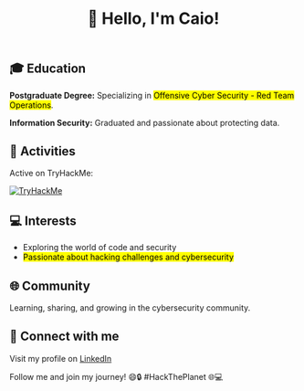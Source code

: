 <!DOCTYPE html>
<html lang="en">
<head>
    <meta charset="UTF-8">
    <meta name="viewport" content="width=device-width, initial-scale=1.0">
</head>
<body>
    <header>
        <h1>👋 Hello, I'm Caio!</h1>
    </header>
    <section>
        <h2>🎓 Education</h2>
        <p><strong>Postgraduate Degree:</strong> Specializing in <mark>Offensive Cyber Security - Red Team Operations</mark>.</p>
        <p><strong>Information Security:</strong> Graduated and passionate about protecting data.</p>
    </section>
    <section>
        <h2>👾 Activities</h2>
        <p>Active on TryHackMe:</p>
        <a href="https://tryhackme.com/p/TxVScoobyDoo" target="_blank">
            <img src="https://tryhackme-badges.s3.amazonaws.com/TxVScoobyDoo.png" alt="TryHackMe">
        </a>
    </section>
    <section>
        <h2>💻 Interests</h2>
        <ul>
            <li>Exploring the world of code and security</li>
            <li><mark>Passionate about hacking challenges and cybersecurity</mark></li>
        </ul>
    </section>
    <section>
        <h2>🌐 Community</h2>
        <p>Learning, sharing, and growing in the cybersecurity community.</p>
    </section>
    <section>
        <h2>🔗 Connect with me</h2>
        <p>Visit my profile on <a href="https://www.linkedin.com/in/caio-paiva/" target="_blank">LinkedIn</a></p>
    </section>
    <footer>
        <p>Follow me and join my journey! 😄🔒 #HackThePlanet 🌐💻</p>
    </footer>
</body>
</html>
